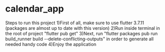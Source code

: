 # calendar_app

Steps to run this project
1)First of all, make sure to use flutter 3.7.11 (packages are almost up to date with this version)
2)Run inside terminal in the root of project "flutter pub get"
3)Next, run "flutter packages pub run build_runner build --delete-conflicting-outputs" in order to generate all needed handy code
4)Enjoy the application

